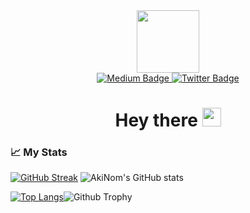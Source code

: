 <div id="header" align="center">
  <img src="https://media.giphy.com/media/LMcB8XospGZO8UQq87/giphy.gif" width="100"/>
  <div id="badges">
  <a href="https://msakinom.medium.com">
    <img src="https://img.shields.io/badge/Medium-black?style=for-the-badge&logo=medium&logoColor=white" alt="Medium Badge"/>
  </a>
  <a href="https://twitter.com/msakin0m">
    <img src="https://img.shields.io/badge/Twitter-blue?style=for-the-badge&logo=twitter&logoColor=white" alt="Twitter Badge"/>
  </a>
</div>
<h1>
  Hey there
  <img src="https://media.giphy.com/media/hvRJCLFzcasrR4ia7z/giphy.gif" width="30px"/>
</h1>
</div>

### 📈 My Stats

[![GitHub Streak](http://github-readme-streak-stats.herokuapp.com?user=msakinom&theme=dark&background=000000)](https://git.io/streak-stats) ![AkiNom's GitHub stats](https://github-readme-stats.vercel.app/api?username=msakinom&count_private=true&show_icons=true&theme=radical)

[![Top Langs](https://github-readme-stats.vercel.app/api/top-langs/?username=msakinom&langs_count=8&layout=compact&theme=vision-friendly-dark)](https://github.com/msakinom/github-readme-stats)![Github Trophy](https://github-profile-trophy.vercel.app/?username=msakinom&theme=discord)
